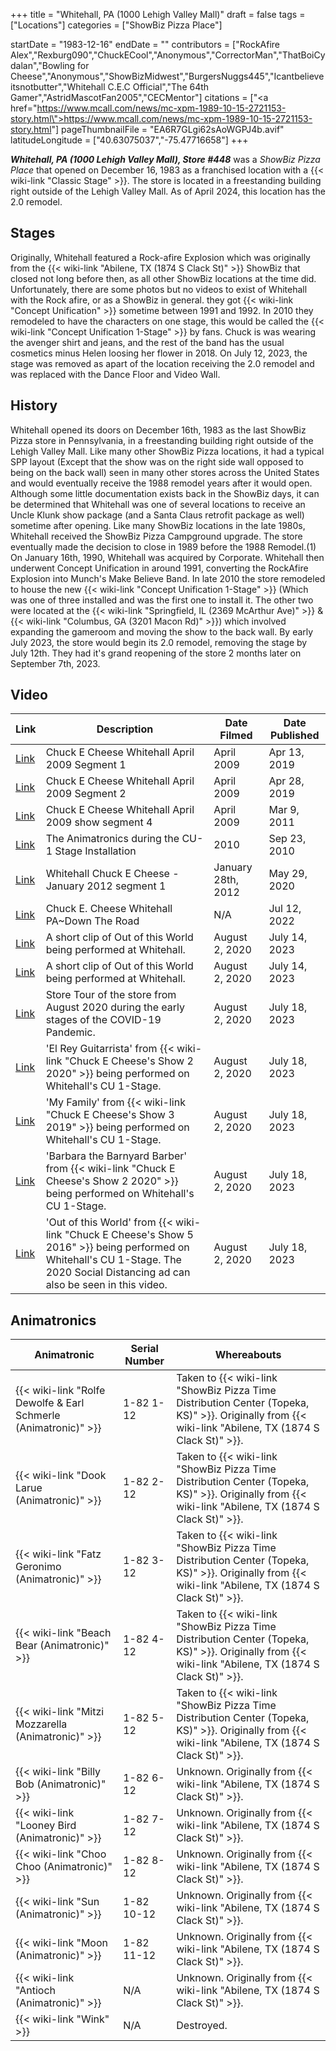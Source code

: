 +++
title = "Whitehall, PA (1000 Lehigh Valley Mall)"
draft = false
tags = ["Locations"]
categories = ["ShowBiz Pizza Place"]


startDate = "1983-12-16"
endDate = ""
contributors = ["RockAfire Alex","Rexburg090","ChuckECool","Anonymous","CorrectorMan","ThatBoiCydalan","Bowling for Cheese","Anonymous","ShowBizMidwest","BurgersNuggs445","Icantbelieveitsnotbutter","Whitehall C.E.C Official","The 64th Gamer","AstridMascotFan2005","CECMentor"]
citations = ["<a href=\"https://www.mcall.com/news/mc-xpm-1989-10-15-2721153-story.html\">https://www.mcall.com/news/mc-xpm-1989-10-15-2721153-story.html</a>"]
pageThumbnailFile = "EA6R7GLgi62sAoWGPJ4b.avif"
latitudeLongitude = ["40.63075037","-75.47716658"]
+++

***Whitehall, PA (1000 Lehigh Valley Mall), Store #448*** was a *ShowBiz Pizza Place* that opened on December 16, 1983 as a franchised location with a {{< wiki-link "Classic Stage" >}}. The store is located in a freestanding building right outside of the Lehigh Valley Mall. As of April 2024, this location has the 2.0 remodel.

## Stages

Originally, Whitehall featured a Rock-afire Explosion which was originally from the {{< wiki-link "Abilene, TX (1874 S Clack St)" >}} ShowBiz that closed not long before then, as all other ShowBiz locations at the time did. Unfortunately, there are some photos but no videos to exist of Whitehall with the Rock afire, or as a ShowBiz in general. they got {{< wiki-link "Concept Unification" >}} sometime between 1991 and 1992. In 2010 they remodeled to have the characters on one stage, this would be called the {{< wiki-link "Concept Unification 1-Stage" >}} by fans. Chuck is was wearing the avenger shirt and jeans, and the rest of the band has the usual cosmetics minus Helen loosing her flower in 2018. On July 12, 2023, the stage was removed as apart of the location receiving the 2.0 remodel and was replaced with the Dance Floor and Video Wall.

## History

Whitehall opened its doors on December 16th, 1983 as the last ShowBiz Pizza store in Pennsylvania, in a freestanding building right outside of the Lehigh Valley Mall. Like many other ShowBiz Pizza locations, it had a typical SPP layout (Except that the show was on the right side wall opposed to being on the back wall) seen in many other stores across the United States and would eventually receive the 1988 remodel years after it would open. Although some little documentation exists back in the ShowBiz days, it can be determined that Whitehall was one of several locations to receive an Uncle Klunk show package (and a Santa Claus retrofit package as well) sometime after opening. Like many ShowBiz locations in the late 1980s, Whitehall received the ShowBiz Pizza Campground upgrade. The store eventually made the decision to close in 1989 before the 1988 Remodel.(1) On January 16th, 1990, Whitehall was acquired by Corporate. Whitehall then underwent Concept Unification in around 1991, converting the RockAfire Explosion into Munch's Make Believe Band. In late 2010 the store remodeled to house the new {{< wiki-link "Concept Unification 1-Stage" >}} (Which was one of three installed and was the first one to install it. The other two were located at the {{< wiki-link "Springfield, IL (2369 McArthur Ave)" >}} &amp; {{< wiki-link "Columbus, GA (3201 Macon Rd)" >}}) which involved expanding the gameroom and moving the show to the back wall. By early July 2023, the store would begin its 2.0 remodel, removing the stage by July 12th. They had it's grand reopening of the store 2 months later on September 7th, 2023.

## Video

| Link                                                                                  | Description                                                                                                                                                                              | Date Filmed        | Date Published |
|---------------------------------------------------------------------------------------|------------------------------------------------------------------------------------------------------------------------------------------------------------------------------------------|--------------------|----------------|
| [Link](https://youtu.be/I2gjOehdC4g)                                                  | Chuck E Cheese Whitehall April 2009 Segment 1                                                                                                                                            | April 2009         | Apr 13, 2019   |
| [Link](https://youtu.be/v-BpO3-4YF8)                                                  | Chuck E Cheese Whitehall April 2009 Segment 2                                                                                                                                            | April 2009         | Apr 28, 2019   |
| [Link](https://youtu.be/hKnrZZIFuR0)                                                  | Chuck E Cheese Whitehall April 2009 show segment 4                                                                                                                                       | April 2009         | Mar 9, 2011    |
| [Link](https://www.youtube.com/watch?v=DNEhR2aXYIs&t=0s&ab_channel=LilPnutDollMom526) | The Animatronics during the CU-1 Stage Installation                                                                                                                                      | 2010               | Sep 23, 2010   |
| [Link](https://youtu.be/5Dg80YCpPIw)                                                  | Whitehall Chuck E Cheese - January 2012 segment 1                                                                                                                                        | January 28th, 2012 | May 29, 2020   |
| [Link](https://youtu.be/5Dg80YCpPIw)                                                  | Chuck E. Cheese Whitehall PA~Down The Road                                                                                                                                               | N/A                | Jul 12, 2022   |
| [Link](https://www.youtube.com/shorts/hIzxTeDeujM)                                    | A short clip of Out of this World being performed at Whitehall.                                                                                                                          | August 2, 2020     | July 14, 2023  |
| [Link](https://youtu.be/EYCn7YkUIE4)                                                  | A short clip of Out of this World being performed at Whitehall.                                                                                                                          | August 2, 2020     | July 14, 2023  |
| [Link](https://youtu.be/aOeKVRm9tXw)                                                  | Store Tour of the store from August 2020 during the early stages of the COVID-19 Pandemic.                                                                                               | August 2, 2020     | July 18, 2023  |
| [Link](https://youtu.be/c27ACu9U4kE)                                                  | 'El Rey Guitarrista' from {{< wiki-link "Chuck E Cheese's Show 2 2020" >}} being performed on Whitehall's CU 1-Stage.                                                              | August 2, 2020     | July 18, 2023  |
| [Link](https://youtu.be/65BNJXxsovg)                                                  | 'My Family' from {{< wiki-link "Chuck E Cheese's Show 3 2019" >}} being performed on Whitehall's CU 1-Stage.                                                                       | August 2, 2020     | July 18, 2023  |
| [Link](https://youtu.be/gbzNcthjwbs)                                                  | 'Barbara the Barnyard Barber' from {{< wiki-link "Chuck E Cheese's Show 2 2020" >}} being performed on Whitehall's CU 1-Stage.                                                     | August 2, 2020     | July 18, 2023  |
| [Link](https://youtu.be/iqOwBhXoFL8)                                                  | 'Out of this World' from {{< wiki-link "Chuck E Cheese's Show 5 2016" >}} being performed on Whitehall's CU 1-Stage. The 2020 Social Distancing ad can also be seen in this video. | August 2, 2020     | July 18, 2023  |

## Animatronics

| Animatronic                                                               | Serial Number | Whereabouts                                                                                                                                                      |
|---------------------------------------------------------------------------|---------------|------------------------------------------------------------------------------------------------------------------------------------------------------------------|
| {{< wiki-link "Rolfe Dewolfe &amp; Earl Schmerle (Animatronic)" >}} | 1-82 1-12     | Taken to {{< wiki-link "ShowBiz Pizza Time Distribution Center (Topeka, KS)" >}}. Originally from {{< wiki-link "Abilene, TX (1874 S Clack St)" >}}. |
| {{< wiki-link "Dook Larue (Animatronic)" >}}                        | 1-82 2-12     | Taken to {{< wiki-link "ShowBiz Pizza Time Distribution Center (Topeka, KS)" >}}. Originally from {{< wiki-link "Abilene, TX (1874 S Clack St)" >}}. |
| {{< wiki-link "Fatz Geronimo (Animatronic)" >}}                     | 1-82 3-12     | Taken to {{< wiki-link "ShowBiz Pizza Time Distribution Center (Topeka, KS)" >}}. Originally from {{< wiki-link "Abilene, TX (1874 S Clack St)" >}}. |
| {{< wiki-link "Beach Bear (Animatronic)" >}}                        | 1-82 4-12     | Taken to {{< wiki-link "ShowBiz Pizza Time Distribution Center (Topeka, KS)" >}}. Originally from {{< wiki-link "Abilene, TX (1874 S Clack St)" >}}. |
| {{< wiki-link "Mitzi Mozzarella (Animatronic)" >}}                  | 1-82 5-12     | Taken to {{< wiki-link "ShowBiz Pizza Time Distribution Center (Topeka, KS)" >}}. Originally from {{< wiki-link "Abilene, TX (1874 S Clack St)" >}}. |
| {{< wiki-link "Billy Bob (Animatronic)" >}}                         | 1-82 6-12     | Unknown. Originally from {{< wiki-link "Abilene, TX (1874 S Clack St)" >}}.                                                                                |
| {{< wiki-link "Looney Bird (Animatronic)" >}}                       | 1-82 7-12     | Unknown. Originally from {{< wiki-link "Abilene, TX (1874 S Clack St)" >}}.                                                                                |
| {{< wiki-link "Choo Choo (Animatronic)" >}}                         | 1-82 8-12     | Unknown. Originally from {{< wiki-link "Abilene, TX (1874 S Clack St)" >}}.                                                                                |
| {{< wiki-link "Sun (Animatronic)" >}}                               | 1-82 10-12    | Unknown. Originally from {{< wiki-link "Abilene, TX (1874 S Clack St)" >}}.                                                                                |
| {{< wiki-link "Moon (Animatronic)" >}}                              | 1-82 11-12    | Unknown. Originally from {{< wiki-link "Abilene, TX (1874 S Clack St)" >}}.                                                                                |
| {{< wiki-link "Antioch (Animatronic)" >}}                           | N/A           | Unknown. Originally from {{< wiki-link "Abilene, TX (1874 S Clack St)" >}}.                                                                                |
| {{< wiki-link "Wink" >}}                                            | N/A           | Destroyed.                                                                                                                                                       |